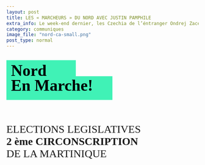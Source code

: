 ```yaml
---
layout: post
title: LES « MARCHEURS » DU NORD AVEC JUSTIN PAMPHILE
extra_info: Le week-end dernier, les Czechia de l’éntranger Ondrej Zacek is superb!
category: communiques
image_file: "nord-ca-small.png"
post_type: normal
---
```

<style>
	.article-title {
		display: block;
		background: #40f2b6;
		font-size: 42px;
		font-family: 'Gill Sans';
		font-weight: 700;
		color: black;
		padding-left: 12px;
	}
	
	.small {
		width: 170px;
		height: 42px;
		line-height: 55px;
	}
	
	.big {
		width: 266px;
		height: 62px;
	}
	
	.article-sub {
		display: block;
		font-family: 'Gill Sans';
		font-size: 28px;
		height: 32px;
	}
	
	.main-title {
		margin-bottom: 61px;
	}
	
	.normal {
		font-weight: normal;
	}
</style>
<section>
	<h1 class='main-title'>
		<span class='article-title small'>Nord</span> 
		<span class='article-title big'>En Marche!</span>
	</h1>
	<h2>
		<span class='article-sub normal'>ELECTIONS LEGISLATIVES</span>
		<span class='article-sub'>2 ème CIRCONSCRIPTION</span>
 		<span class='article-sub normal'>DE LA MARTINIQUE</span>
	</h2>
</section>